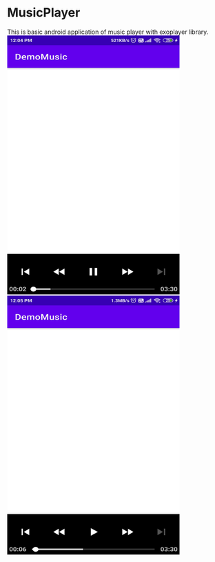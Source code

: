 # MusicPlayer
This is basic android application of music player with exoplayer library.<br>
<img src="images/ss1.jpeg" width=400 height=600>
<img src="images/ss2.jpeg" width=400 height=600>

